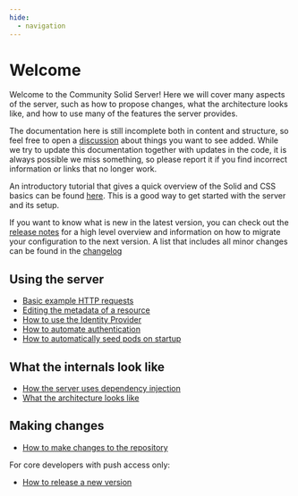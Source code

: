 ```yaml
---
hide:
  - navigation
---
```


# Welcome

Welcome to the Community Solid Server!
Here we will cover many aspects of the server,
such as how to propose changes,
what the architecture looks like,
and how to use many of the features the server provides.

The documentation here is still incomplete both in content and structure, so feel free to open
a [discussion](https://github.com/CommunitySolidServer/CommunitySolidServer/discussions) about things you want to see added.
While we try to update this documentation together with updates in the code,
it is always possible we miss something,
so please report it if you find incorrect information or links that no longer work.

An introductory tutorial that gives a quick overview of the Solid and CSS basics can be found
[here](https://github.com/CommunitySolidServer/tutorials/blob/main/getting-started.md).
This is a good way to get started with the server and its setup.

If you want to know what is new in the latest version,
you can check out the [release notes](https://github.com/CommunitySolidServer/CommunitySolidServer/blob/main/RELEASE_NOTES.md)
for a high level overview and information on how to migrate your configuration to the next version.
A list that includes all minor changes can be found in 
the [changelog](https://github.com/CommunitySolidServer/CommunitySolidServer/blob/main/CHANGELOG.md)

## Using the server

 * [Basic example HTTP requests](example-requests.md)
 * [Editing the metadata of a resource](metadata.md)
 * [How to use the Identity Provider](identity-provider.md)
 * [How to automate authentication](client-credentials.md)
 * [How to automatically seed pods on startup](seeding-pods.md)

## What the internals look like

 * [How the server uses dependency injection](dependency-injection.md)
 * [What the architecture looks like](architecture.md)
 
## Making changes

 * [How to make changes to the repository](making-changes.md)

For core developers with push access only: 

 * [How to release a new version](release.md)
